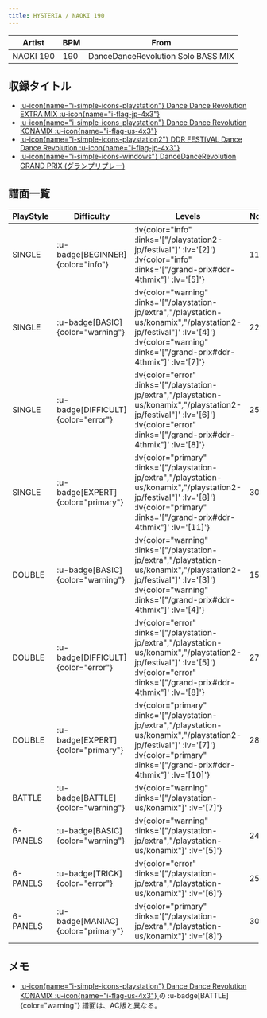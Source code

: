 ```yaml
---
title: HYSTERIA / NAOKI 190
---
```


|Artist|BPM|From|
|------|---|----|
|NAOKI 190|190|DanceDanceRevolution Solo BASS MIX|

## 収録タイトル

- [ :u-icon{name="i-simple-icons-playstation"} Dance Dance Revolution EXTRA MIX :u-icon{name="i-flag-jp-4x3"} ](/playstation-jp/extra)
- [ :u-icon{name="i-simple-icons-playstation"} Dance Dance Revolution KONAMIX :u-icon{name="i-flag-us-4x3"} ](/playstation-us/konamix)
- [ :u-icon{name="i-simple-icons-playstation2"} DDR FESTIVAL Dance Dance Revolution :u-icon{name="i-flag-jp-4x3"} ](/playstation2-jp/festival)
- [ :u-icon{name="i-simple-icons-windows"} DanceDanceRevolution GRAND PRIX (グランプリプレー)](/grand-prix#ddr-4thmix)

## 譜面一覧

|PlayStyle|Difficulty|Levels|Notes|Movie|
|---------|----------|------|-----|-----|
|SINGLE| :u-badge[BEGINNER]{color="info"} | :lv{color="info" :links='["/playstation2-jp/festival"]' :lv='[2]'}  :lv{color="info" :links='["/grand-prix#ddr-4thmix"]' :lv='[5]'} |119/0||
|SINGLE| :u-badge[BASIC]{color="warning"} | :lv{color="warning" :links='["/playstation-jp/extra","/playstation-us/konamix","/playstation2-jp/festival"]' :lv='[4]'}  :lv{color="warning" :links='["/grand-prix#ddr-4thmix"]' :lv='[7]'} |224/0||
|SINGLE| :u-badge[DIFFICULT]{color="error"} | :lv{color="error" :links='["/playstation-jp/extra","/playstation-us/konamix","/playstation2-jp/festival"]' :lv='[6]'}  :lv{color="error" :links='["/grand-prix#ddr-4thmix"]' :lv='[8]'} |251/0||
|SINGLE| :u-badge[EXPERT]{color="primary"} | :lv{color="primary" :links='["/playstation-jp/extra","/playstation-us/konamix","/playstation2-jp/festival"]' :lv='[8]'}  :lv{color="primary" :links='["/grand-prix#ddr-4thmix"]' :lv='[11]'} |303/0||
|DOUBLE| :u-badge[BASIC]{color="warning"} | :lv{color="warning" :links='["/playstation-jp/extra","/playstation-us/konamix","/playstation2-jp/festival"]' :lv='[3]'}  :lv{color="warning" :links='["/grand-prix#ddr-4thmix"]' :lv='[4]'} |158/0||
|DOUBLE| :u-badge[DIFFICULT]{color="error"} | :lv{color="error" :links='["/playstation-jp/extra","/playstation-us/konamix","/playstation2-jp/festival"]' :lv='[5]'}  :lv{color="error" :links='["/grand-prix#ddr-4thmix"]' :lv='[8]'} |279/0||
|DOUBLE| :u-badge[EXPERT]{color="primary"} | :lv{color="primary" :links='["/playstation-jp/extra","/playstation-us/konamix","/playstation2-jp/festival"]' :lv='[7]'}  :lv{color="primary" :links='["/grand-prix#ddr-4thmix"]' :lv='[10]'} |286/0||
|BATTLE| :u-badge[BATTLE]{color="warning"} | :lv{color="warning" :links='["/playstation-us/konamix"]' :lv='[7]'} |||
|6-PANELS| :u-badge[BASIC]{color="warning"} | :lv{color="warning" :links='["/playstation-jp/extra","/playstation-us/konamix"]' :lv='[5]'} |242/0||
|6-PANELS| :u-badge[TRICK]{color="error"} | :lv{color="error" :links='["/playstation-jp/extra","/playstation-us/konamix"]' :lv='[6]'} |251/0||
|6-PANELS| :u-badge[MANIAC]{color="primary"} | :lv{color="primary" :links='["/playstation-jp/extra","/playstation-us/konamix"]' :lv='[8]'} |303/0||

## メモ

- [ :u-icon{name="i-simple-icons-playstation"} Dance Dance Revolution KONAMIX :u-icon{name="i-flag-us-4x3"} ](/playstation-us/konamix)の :u-badge[BATTLE]{color="warning"} 譜面は、AC版と異なる。
